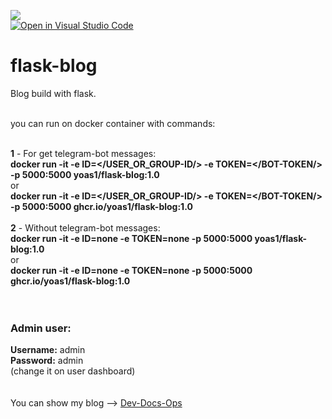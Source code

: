 ![](https://visitor-badge.glitch.me/badge?page_id=Yoas1.flask-blog)</br>
[![Open in Visual Studio Code](https://img.shields.io/static/v1?logo=visualstudiocode&label=&message=Open%20in%20Visual%20Studio%20Code&labelColor=2c2c32&color=007acc&logoColor=007acc)](https://open.vscode.dev/Yoas1/flask-blog)</br>

# flask-blog

Blog build with flask.<br><br>

you can run on docker container with commands:<br><br>

**1** - For get telegram-bot messages:<br>
        **docker run -it -e ID=</USER_OR_GROUP-ID/> -e TOKEN=</BOT-TOKEN/> -p 5000:5000 yoas1/flask-blog:1.0**<br>
        or <br>
        **docker run -it -e ID=</USER_OR_GROUP-ID/> -e TOKEN=</BOT-TOKEN/> -p 5000:5000 ghcr.io/yoas1/flask-blog:1.0**<br><br>
**2** - Without telegram-bot messages:<br>
        **docker run -it -e ID=none -e TOKEN=none -p 5000:5000 yoas1/flask-blog:1.0**<br>
        or <br>
        **docker run -it -e ID=none -e TOKEN=none -p 5000:5000 ghcr.io/yoas1/flask-blog:1.0**<br>
<br><br>


### Admin user:
**Username:** admin<br>
**Password:** admin<br>
(change it on user dashboard)<br><br><br>
You can show my blog --> [Dev-Docs-Ops](https://yoas1.pythonanywhere.com)
